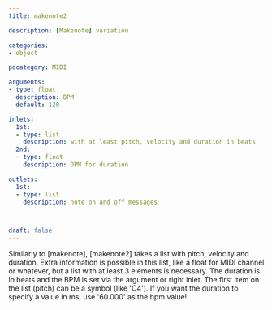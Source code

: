 ```yaml
---
title: makenote2

description: [Makenote] variation

categories:
- object

pdcategory: MIDI

arguments:
- type: float
  description: BPM
  default: 120

inlets:
  1st:
  - type: list
    description: with at least pitch, velocity and duration in beats
  2nd:
  - type: float
    description: DPM for duration

outlets:
  1st:
  - type: list
    description: note on and off messages



draft: false
---
```


Similarly to [makenote], [makenote2] takes a list with pitch, velocity and duration. Extra information is possible in this list, like a float for MIDI channel or whatever, but a list with at least 3 elements is necessary. The duration is in beats and the BPM is set via the argument or right inlet. The first item on the list (pitch) can be a symbol (like 'C4'). If you want the duration to specify a value in ms, use '60.000' as the bpm value!